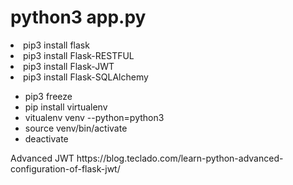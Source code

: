 # python3 app.py
<li>pip3 install flask</li>
<li>pip3 install Flask-RESTFUL</li>
<li>pip3 install Flask-JWT</li>
<li>pip3 install Flask-SQLAlchemy</li>
<ul>
<li>pip3 freeze</li>
<li>pip install virtualenv</li>
  <li>vitualenv venv --python=python3 </li>
  <li> source venv/bin/activate </li>
  <li> deactivate </li>
</ul>
<p>Advanced JWT https://blog.teclado.com/learn-python-advanced-configuration-of-flask-jwt/ </p>

